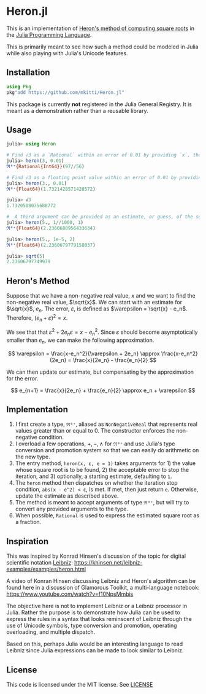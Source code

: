 # Heron.jl

This is an implementation of [Heron's method of computing square roots](https://en.wikipedia.org/wiki/Methods_of_computing_square_roots#Babylonian_method) in the [Julia Programming Language](https://www.julialang.org).

This is primarily meant to see how such a method could be modeled in Julia while also playing with Julia's Unicode features.

## Installation

```julia
using Pkg
pkg"add https://github.com/mkitti/Heron.jl"
```

This package is currently **not** registered in the Julia General Registry. It is meant as a demonstration rather than a reusable library.

## Usage

```julia
julia> using Heron

# Find √3 as a `Rational` within an error of 0.01 by providing `x`, the first argument, as an `Integer`
julia> heron(3, 0.01)
ℜ⁰⁺{Rational{Int64}}(97//56)

# Find √3 as a floating point value within an error of 0.01 by providing `x` as an floating point value.
julia> heron(3., 0.01)
ℜ⁰⁺{Float64}(1.7321428571428572)

julia> √3
1.7320508075688772

#  A third argument can be provided as an estimate, or guess, of the square root value.
julia> heron(5., 1//1000, 1)
ℜ⁰⁺{Float64}(2.2360688956433634)

julia> heron(5., 1e-5, 2)
ℜ⁰⁺{Float64}(2.2360679779158037)

julia> sqrt(5)
2.23606797749979
```

## Heron's Method

Suppose that we have a non-negative real value, $x$ and we want to find the non-negative real value, $\sqrt{x}$. We can start with an estimate for $\sqrt{x}$, $e_n$.
The error, $\varepsilon$, is defined as $\varepsilon = \sqrt{x} - e_n$. Therefore, $(e_n + \varepsilon)^2 = x$.

We see that that $\varepsilon^2 + 2e_n \varepsilon = x - e_n^2$. Since $\varepsilon$ should become asymptotically smaller than $e_n$, we can make the following approximation.

$$ 
\varepsilon = \frac{x-e_n^2}{\varepsilon + 2e_n} \approx  \frac{x-e_n^2}{2e_n} = \frac{x}{2e_n} - \frac{e_n}{2} 
$$

We can then update our estimate, but compensating by the approximation for the error.

$$ 
e_{n+1} = \frac{x}{2e_n} + \frac{e_n}{2} \approx e_n + \varepsilon
$$

## Implementation

1. I first create a type, `ℜ⁰⁺`, aliased as `NonNegativeReal` that represents real values greater than or equal to 0. The constructor enforces the non-negative condition.
2. I overload a few operations, $+, -, \wedge$  for `ℜ⁰⁺` and use Julia's type conversion and promotion system so that we can easily do arithmetic on the new type.
3. The entry method, `heron(x, ε, e = 1)` takes arguments for 1) the value whose square root is to be found, 2) the acceptable error to stop the iteration, and 3) optionally, a starting estimate, defaulting to `1`.
4. The `heron` method then dispatches on whether the iteration stop condition, `abs(x - e^2) < ε`, is met. If met, then just return `e`. Otherwise, update the estimate as described above.
5. The method is meant to accept arguments  of type `ℜ⁰⁺`, but will try to convert any provided arguments to the type.
6. When possible, `Rational` is used to express the estimated square root as a fraction.

## Inspiration

This was inspired by Konrad Hinsen's discussion of the topic for digital scientific notation [Leibniz](https://khinsen.net/leibniz-examples/):
https://khinsen.net/leibniz-examples/examples/heron.html

A video of Konran Hinsen discussing Leibniz and Heron's algorithm can be found here in a discussion of Glamorous Toolkit, a multi-language notebook:
https://www.youtube.com/watch?v=f10NpsMmbis

The objective here is not to implement Leibniz or a Leibniz processor in Julia. Rather the purpose is to demonstrate how Julia can be used to express the rules in a syntax that looks reminscent of Leibniz through the use of Unicode symbols, type conversion and promotion, operating overloading, and multiple dispatch.

Based on this, perhaps Julia would be an interesting language to read Leibniz since Julia expressions can be made to look similar to Leibniz.

## License

This code is licensed under the MIT license. See [LICENSE](LICENSE)
